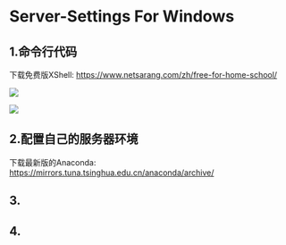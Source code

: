 # Server-Settings For Windows
## 1.命令行代码
下载免费版XShell: https://www.netsarang.com/zh/free-for-home-school/

![](./img/XShellHost.png=100x100)

![](./img/XShellUserPasswd.png=100x100)

## 2.配置自己的服务器环境
下载最新版的Anaconda: https://mirrors.tuna.tsinghua.edu.cn/anaconda/archive/



## 3.

## 4.

